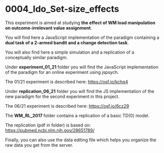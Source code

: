 # 0004_Ido_Set-size_effects
This experiment is aimed at studying <b>the effect of WM load manipulation on outcome-irrelevant value assignment</b>.

You will find here a JavaScript implementation of the paradigm containing a <b> dual task of a  2-armed bandit and a change detection task</b>.

You will also find here a simple simulation and a replication of a conceptually similar paradigm.

Under <b>experiment_01_21</b> folder you will find the JavaScript implementation of the paradigm for an online experiment using jspsych.

The 01/21 experiment is described here: https://osf.io/kchq4

Under <b>replication_06_21</b> folder you will find the JS implementation of the new paradigm for the second experiment in this project.

The 06/21 experiment is described here: https://osf.io/6cz29

The <b> WM_RL_2017 </b> folder contains a replication of a basic TD(0) model.

The replication (pdf in folder) is based on: https://pubmed.ncbi.nlm.nih.gov/28651789/

Finally, you can also use the data editing file which helps you organize the raw data you get from the server.
